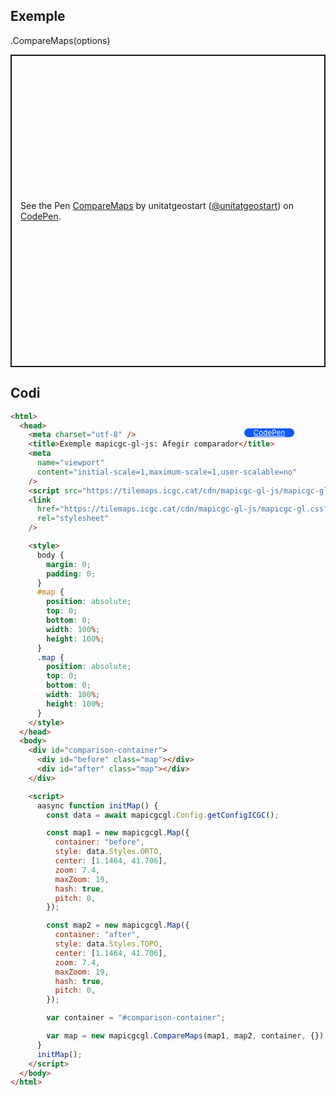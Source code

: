 ## Exemple

.CompareMaps(options)

<p class="codepen" data-height="500" data-theme-id="light" data-slug-hash="MWxEqbV" data-editable="true" data-user="unitatgeostart" style="height: 500px; box-sizing: border-box; display: flex; align-items: center; justify-content: center; border: 2px solid; margin: 1em 0; padding: 1em;">
  <span>See the Pen <a href="https://codepen.io/unitatgeostart/pen/MWxEqbV">
  CompareMaps</a> by unitatgeostart (<a href="https://codepen.io/unitatgeostart">@unitatgeostart</a>)
  on <a href="https://codepen.io">CodePen</a>.</span>
</p>
<script async src="https://cpwebassets.codepen.io/assets/embed/ei.js"></script>

<a style="color: white" target="_blank" class=" button btn btn-primary" href="https://codepen.io/unitatgeostart/pen/qBvXXLN">CodePen</a>

<style>
.button{
    position: relative;
    top: 84px;
    z-index: 1;
    /* right: -46px; */
    width: 80px;
    float: right;
    right: 50px;
    background-color: #0d58ff;
    border-radius: 10px;
    text-align: -webkit-center;
    font-size: smaller;
    
  }
    .button:hover{

    background-color: #032879;

  }
  </style>

## Codi

```html
<html>
  <head>
    <meta charset="utf-8" />
    <title>Exemple mapicgc-gl-js: Afegir comparador</title>
    <meta
      name="viewport"
      content="initial-scale=1,maximum-scale=1,user-scalable=no"
    />
    <script src="https://tilemaps.icgc.cat/cdn/mapicgc-gl-js/mapicgc-gl.js"></script>
    <link
      href="https://tilemaps.icgc.cat/cdn/mapicgc-gl-js/mapicgc-gl.css"
      rel="stylesheet"
    />

    <style>
      body {
        margin: 0;
        padding: 0;
      }
      #map {
        position: absolute;
        top: 0;
        bottom: 0;
        width: 100%;
        height: 100%;
      }
      .map {
        position: absolute;
        top: 0;
        bottom: 0;
        width: 100%;
        height: 100%;
      }
    </style>
  </head>
  <body>
    <div id="comparison-container">
      <div id="before" class="map"></div>
      <div id="after" class="map"></div>
    </div>

    <script>
      aasync function initMap() {
        const data = await mapicgcgl.Config.getConfigICGC();

        const map1 = new mapicgcgl.Map({
          container: "before",
          style: data.Styles.ORTO,
          center: [1.1464, 41.706],
          zoom: 7.4,
          maxZoom: 19,
          hash: true,
          pitch: 0,
        });

        const map2 = new mapicgcgl.Map({
          container: "after",
          style: data.Styles.TOPO,
          center: [1.1464, 41.706],
          zoom: 7.4,
          maxZoom: 19,
          hash: true,
          pitch: 0,
        });

        var container = "#comparison-container";

        var map = new mapicgcgl.CompareMaps(map1, map2, container, {});
      }
      initMap();
    </script>
  </body>
</html>
```
